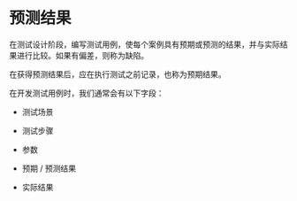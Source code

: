 # 预测结果

在测试设计阶段，编写测试用例，使每个案例具有预期或预测的结果，并与实际结果进行比较。如果有偏差，则称为缺陷。

在获得预测结果后，应在执行测试之前记录，也称为预期结果。

在开发测试用例时，我们通常会有以下字段：

* 测试场景

* 测试步骤

* 参数

* 预期 / 预测结果

* 实际结果
